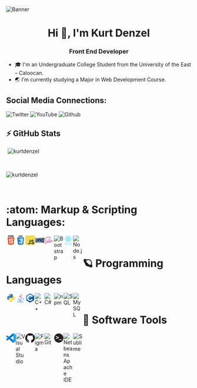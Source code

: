 <img align="center" alt="Banner" src ="https://cdn.discordapp.com/attachments/859005726168842261/892086046295203960/Slimmed_KD.png?width=1019&height=158"/>

<h1 align="center">Hi 👋, I'm Kurt Denzel</h1>
<h3 align="center">Front End Developer</h3>

- 🎓 I'm an Undergraduate College Student from the University of the East – Caloocan.
- 🌏 I’m currently studying a Major in Web Development Course.

## Social Media Connections:
![Twitter](https://img.shields.io/twitter/follow/krtclcdy22?color=%230da2ff&label=Twitter&logo=Twitter&style=for-the-badge) 
![YouTube](https://img.shields.io/youtube/channel/subscribers/UCN1D6EddpgDjLDrkO9k8gNg?label=Youtube&logo=Youtube&logoColor=Tomato&style=for-the-badge)
![Github](https://img.shields.io/github/followers/KurtDenzel?color=%23778899&label=Github&logo=Github&style=for-the-badge)


## ⚡ GitHub Stats
<p>&nbsp;<img align="center" src="https://github-readme-stats.vercel.app/api?username=kurtdenzel&show_icons=true&theme=dark&locale=en" alt="kurtdenzel" /></p>
<br />
<p><img align="center" src="https://github-readme-stats.vercel.app/api/top-langs?username=kurtdenzel&show_icons=true&theme=dark&locale=en&layout=compact" alt="kurtdenzel" /></p>

<!--Line Break-->
<br />
<!--Line Break-->

<!--Markup & Scripting Languages:-->
<h1 align="left">:atom: Markup & Scripting Languages:</h1>
<img align="left" alt="HTML5" width="26px" src="https://raw.githubusercontent.com/github/explore/80688e429a7d4ef2fca1e82350fe8e3517d3494d/topics/html/html.png" />
<img align="left" alt="CSS3" width="26px" src="https://raw.githubusercontent.com/github/explore/80688e429a7d4ef2fca1e82350fe8e3517d3494d/topics/css/css.png" />
<img align="left" alt="JavaScript" width="26px" src="https://raw.githubusercontent.com/github/explore/80688e429a7d4ef2fca1e82350fe8e3517d3494d/topics/javascript/javascript.png" />
<img align="left" alt="PHP" width="26px" src="https://raw.githubusercontent.com/devicons/devicon/master/icons/php/php-original.svg"/>
<img align="left" alt="Sass" width="26px" src="https://raw.githubusercontent.com/github/explore/80688e429a7d4ef2fca1e82350fe8e3517d3494d/topics/sass/sass.png" />
<img align="left" alt="Bootstrap" width="26px" src="https://www.ict.social/images/1/css/bootstrap/bootstrap-stack.png"/>
<img align="left" alt="React" width="26px" src="https://raw.githubusercontent.com/devicons/devicon/master/icons/react/react-original-wordmark.svg" />
<img align="left" alt="Node.js" width="26px" src="https://upload.wikimedia.org/wikipedia/commons/thumb/d/d9/Node.js_logo.svg/1200px-Node.js_logo.svg.png" />

<br />

<!--Programming Languages-->
<h1 align="left">🪐 Programming Languages</h1> 
<img align="left" alt="Python" width="26px" src="https://raw.githubusercontent.com/devicons/devicon/master/icons/python/python-original.svg"/>
<img align="left" alt="Java" width="26px" src="https://raw.githubusercontent.com/devicons/devicon/master/icons/java/java-original.svg"/>
<img align="left" alt="C" width="26px" src="https://raw.githubusercontent.com/devicons/devicon/master/icons/c/c-original.svg"/>
<img align="left" alt="C++" width="26px" src="https://upload.wikimedia.org/wikipedia/commons/thumb/1/18/ISO_C%2B%2B_Logo.svg/1200px-ISO_C%2B%2B_Logo.svg.png"/>
<img align="left" alt="C#" width="26px" src="https://appworksinc.com/wp-content/uploads/2019/07/c3.png"/>  
<img align="left" alt="npm" width="26px" src="https://cdn.freebiesupply.com/logos/thumbs/2x/npm-logo.png"/>
<img align="left" alt="SQL" width="26px" src="https://bs-uploads.toptal.io/blackfish-uploads/components/skill_page/content/logo_file/logo/195568/sql-64a6e0f07773cf17581e76ca09e17dbc.png"/>
<img align="left" alt="MySQL" width="26px" src="https://pngimg.com/uploads/mysql/mysql_PNG23.png" />

<br />

<!--Software Tools-->
<h1 align="left">🧰 Software Tools</h1>
<img align="left" alt="Visual Studio Code" width="26px" src="https://raw.githubusercontent.com/github/explore/80688e429a7d4ef2fca1e82350fe8e3517d3494d/topics/visual-studio-code/visual-studio-code.png" />
<img align="left" alt="Visual Studio" width="26px" src="https://upload.wikimedia.org/wikipedia/commons/thumb/5/59/Visual_Studio_Icon_2019.svg/1200px-Visual_Studio_Icon_2019.svg.png"/>
<img align="left" alt="GitHub" width="26px" src="https://raw.githubusercontent.com/github/explore/78df643247d429f6cc873026c0622819ad797942/topics/github/github.png" />
<img align="left" alt="Figma" width="26px" src="https://www.vectorlogo.zone/logos/figma/figma-icon.svg"/>
<img align="left" alt="Git" width="26px" src="https://www.vectorlogo.zone/logos/git-scm/git-scm-icon.svg"/>
<img align="left" alt="Terminal" width="26px" src="https://raw.githubusercontent.com/github/explore/80688e429a7d4ef2fca1e82350fe8e3517d3494d/topics/terminal/terminal.png" />
<img align="left" alt="Netbeans Apache IDE" width="26px" src="https://upload.wikimedia.org/wikipedia/commons/thumb/9/98/Apache_NetBeans_Logo.svg/1200px-Apache_NetBeans_Logo.svg.png"/>
<img align="left" alt="Sublime" width="26px" src="https://i.pinimg.com/originals/24/b3/c6/24b3c6246660d94a1434151a87339438.png"/>


<!---
KurtDenzel/KurtDenzel is a ✨ special ✨ repository because its `README.md` (this file) appears on your GitHub profile.
You can click the Preview link to take a look at your changes.
--->
